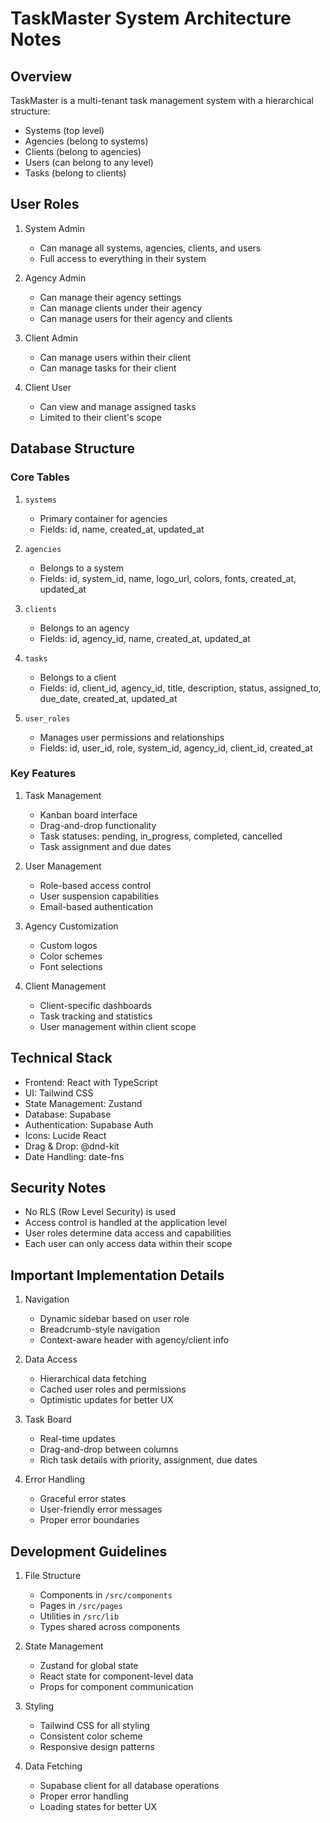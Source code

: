 # TaskMaster System Architecture Notes

## Overview
TaskMaster is a multi-tenant task management system with a hierarchical structure:
- Systems (top level)
- Agencies (belong to systems)
- Clients (belong to agencies)
- Users (can belong to any level)
- Tasks (belong to clients)

## User Roles
1. System Admin
   - Can manage all systems, agencies, clients, and users
   - Full access to everything in their system

2. Agency Admin
   - Can manage their agency settings
   - Can manage clients under their agency
   - Can manage users for their agency and clients

3. Client Admin
   - Can manage users within their client
   - Can manage tasks for their client

4. Client User
   - Can view and manage assigned tasks
   - Limited to their client's scope

## Database Structure

### Core Tables
1. `systems`
   - Primary container for agencies
   - Fields: id, name, created_at, updated_at

2. `agencies`
   - Belongs to a system
   - Fields: id, system_id, name, logo_url, colors, fonts, created_at, updated_at

3. `clients`
   - Belongs to an agency
   - Fields: id, agency_id, name, created_at, updated_at

4. `tasks`
   - Belongs to a client
   - Fields: id, client_id, agency_id, title, description, status, assigned_to, due_date, created_at, updated_at

5. `user_roles`
   - Manages user permissions and relationships
   - Fields: id, user_id, role, system_id, agency_id, client_id, created_at

### Key Features
1. Task Management
   - Kanban board interface
   - Drag-and-drop functionality
   - Task statuses: pending, in_progress, completed, cancelled
   - Task assignment and due dates

2. User Management
   - Role-based access control
   - User suspension capabilities
   - Email-based authentication

3. Agency Customization
   - Custom logos
   - Color schemes
   - Font selections

4. Client Management
   - Client-specific dashboards
   - Task tracking and statistics
   - User management within client scope

## Technical Stack
- Frontend: React with TypeScript
- UI: Tailwind CSS
- State Management: Zustand
- Database: Supabase
- Authentication: Supabase Auth
- Icons: Lucide React
- Drag & Drop: @dnd-kit
- Date Handling: date-fns

## Security Notes
- No RLS (Row Level Security) is used
- Access control is handled at the application level
- User roles determine data access and capabilities
- Each user can only access data within their scope

## Important Implementation Details
1. Navigation
   - Dynamic sidebar based on user role
   - Breadcrumb-style navigation
   - Context-aware header with agency/client info

2. Data Access
   - Hierarchical data fetching
   - Cached user roles and permissions
   - Optimistic updates for better UX

3. Task Board
   - Real-time updates
   - Drag-and-drop between columns
   - Rich task details with priority, assignment, due dates

4. Error Handling
   - Graceful error states
   - User-friendly error messages
   - Proper error boundaries

## Development Guidelines
1. File Structure
   - Components in `/src/components`
   - Pages in `/src/pages`
   - Utilities in `/src/lib`
   - Types shared across components

2. State Management
   - Zustand for global state
   - React state for component-level data
   - Props for component communication

3. Styling
   - Tailwind CSS for all styling
   - Consistent color scheme
   - Responsive design patterns

4. Data Fetching
   - Supabase client for all database operations
   - Proper error handling
   - Loading states for better UX